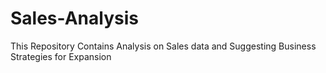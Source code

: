# Sales-Analysis
This Repository Contains Analysis on Sales data and Suggesting Business Strategies for Expansion
